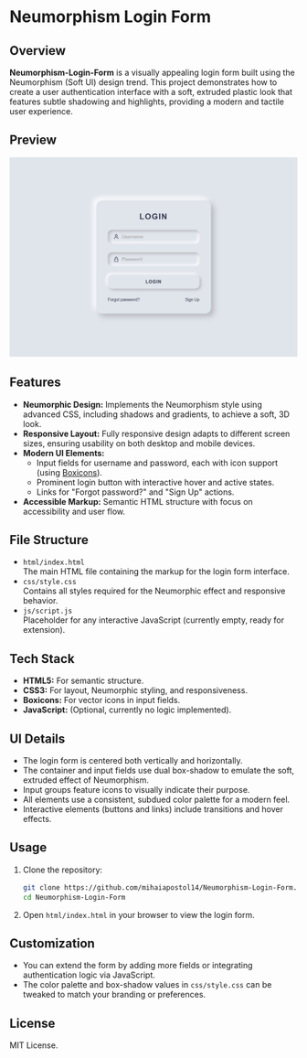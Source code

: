 # Neumorphism Login Form

## Overview

**Neumorphism-Login-Form** is a visually appealing login form built using the Neumorphism (Soft UI) design trend. This project demonstrates how to create a user authentication interface with a soft, extruded plastic look that features subtle shadowing and highlights, providing a modern and tactile user experience.

## Preview

![Neumorphism Login Form Preview](https://github.com/mihaiapostol14/Neumorphism-Login-Form/blob/1c67ee3b10ee9d662aa6ae90654626a6b77da981/assets/preview.png)

## Features

- **Neumorphic Design:** Implements the Neumorphism style using advanced CSS, including shadows and gradients, to achieve a soft, 3D look.
- **Responsive Layout:** Fully responsive design adapts to different screen sizes, ensuring usability on both desktop and mobile devices.
- **Modern UI Elements:**
  - Input fields for username and password, each with icon support (using [Boxicons](https://boxicons.com/)).
  - Prominent login button with interactive hover and active states.
  - Links for "Forgot password?" and "Sign Up" actions.
- **Accessible Markup:** Semantic HTML structure with focus on accessibility and user flow.

## File Structure

- `html/index.html`  
  The main HTML file containing the markup for the login form interface.
- `css/style.css`  
  Contains all styles required for the Neumorphic effect and responsive behavior.
- `js/script.js`  
  Placeholder for any interactive JavaScript (currently empty, ready for extension).

## Tech Stack

- **HTML5:** For semantic structure.
- **CSS3:** For layout, Neumorphic styling, and responsiveness.
- **Boxicons:** For vector icons in input fields.
- **JavaScript:** (Optional, currently no logic implemented).

## UI Details

- The login form is centered both vertically and horizontally.
- The container and input fields use dual box-shadow to emulate the soft, extruded effect of Neumorphism.
- Input groups feature icons to visually indicate their purpose.
- All elements use a consistent, subdued color palette for a modern feel.
- Interactive elements (buttons and links) include transitions and hover effects.



## Usage

1. Clone the repository:
   ```bash
   git clone https://github.com/mihaiapostol14/Neumorphism-Login-Form.git
   cd Neumorphism-Login-Form
   ```
2. Open `html/index.html` in your browser to view the login form.

## Customization

- You can extend the form by adding more fields or integrating authentication logic via JavaScript.
- The color palette and box-shadow values in `css/style.css` can be tweaked to match your branding or preferences.

## License

MIT License.

